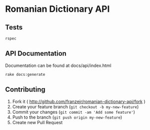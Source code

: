 # Romanian Dictionary API

## Tests
```
rspec
```

## API Documentation

Documentation can be found at docs/api/index.html

```
rake docs:generate
```


## Contributing

1. Fork it ( http://github.com/franzejr/romanian-dictionary-api/fork )
2. Create your feature branch (`git checkout -b my-new-feature`)
3. Commit your changes (`git commit -am 'Add some feature'`)
4. Push to the branch (`git push origin my-new-feature`)
5. Create new Pull Request
